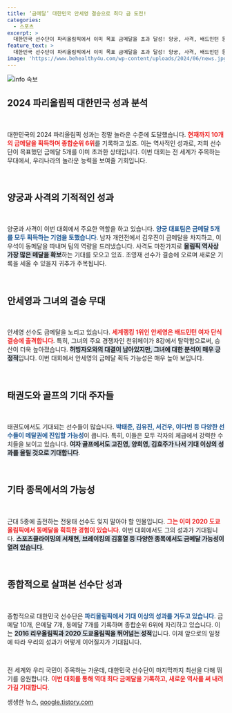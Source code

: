 ```yaml
---
title: ‘금메달’ 대한민국 안세영 결승으로 최다 금 도전!
categories:
  - 스포츠
excerpt: >
  대한민국 선수단이 파리올림픽에서 이미 목표 금메달을 초과 달성! 양궁, 사격, 배드민턴 등에서 잇따른 승전보를 울리며 역대 최다 금메달 기록에 도전한다. 이제 남은 종목에서 얼마나 더 추가될지 기대도 모아진다!
feature_text: >
  대한민국 선수단이 파리올림픽에서 이미 목표 금메달을 초과 달성! 양궁, 사격, 배드민턴 등에서 잇따른 승전보를 울리며 역대 최다 금메달 기록에 도전한다. 이제 남은 종목에서 얼마나 더 추가될지 기대도 모아진다!
image: 'https://www.behealthy4u.com/wp-content/uploads/2024/06/news.jpg'
---
```


<p><img src="https://www.behealthy4u.com/wp-content/uploads/2024/06/news.jpg" alt="info 속보" /></p>

<h2 data-ke-size="size26">2024 파리올림픽 대한민국 성과 분석</h2>

<p data-ke-size="size16">&nbsp;</p>

<p>대한민국의 2024 파리올림픽 성과는 정말 놀라운 수준에 도달했습니다. <b><span style="color: #ee2323;">현재까지 10개의 금메달을 획득하며 종합순위 6위</span></b>를 기록하고 있죠. 이는 역사적인 성과로, 저희 선수단이 목표했던 금메달 5개를 이미 초과한 상태입니다. 이번 대회는 전 세계가 주목하는 무대에서, 우리나라의 놀라운 능력을 보여줄 기회입니다.</p>

<p data-ke-size="size16">&nbsp;</p>

<h2 data-ke-size="size26">양궁과 사격의 기적적인 성과</h2>

<p data-ke-size="size16">&nbsp;</p>

<p>양궁과 사격이 이번 대회에서 주요한 역할을 하고 있습니다. <b><span style="color: #1a5490;">양궁 대표팀은 금메달 5개를 모두 획득하는 기염을 토했습니다</span></b>. 남자 개인전에서 김우진이 금메달을 차지하고, 이우석이 동메달을 따내며 팀의 역량을 드러냈습니다. 사격도 마찬가지로 <b><span style="background-color: #21538527;">올림픽 역사상 가장 많은 메달을 확보</span></b>하는 기대를 모으고 있죠. 조영재 선수가 결승에 오르며 새로운 기록을 세울 수 있을지 귀추가 주목됩니다.</p>

<p data-ke-size="size16">&nbsp;</p>

<h2 data-ke-size="size26">안세영과 그녀의 결승 무대</h2>

<p data-ke-size="size16">&nbsp;</p>

<p>안세영 선수도 금메달을 노리고 있습니다. <b><span style="color: #ee2323;">세계랭킹 1위인 안세영은 배드민턴 여자 단식 결승에 출격합니다</span></b>. 특히, 그녀의 주요 경쟁자인 천위페이가 8강에서 탈락함으로써, 승산이 더욱 높아졌습니다. <b><span style="background-color: #21538527;">허빙자오와의 대결이 남아있지만, 그녀에 대한 분석이 매우 긍정적</span></b>입니다. 이번 대회에서 안세영의 금메달 획득 가능성은 매우 높아 보입니다.</p>

<p data-ke-size="size16">&nbsp;</p>

<h2 data-ke-size="size26">태권도와 골프의 기대 주자들</h2>

<p data-ke-size="size16">&nbsp;</p>

<p>태권도에서도 기대되는 선수들이 많습니다. <b><span style="color: #1a5490;">박태준, 김유진, 서건우, 이다빈 등 다양한 선수들이 메달권에 진입할 가능성</span></b>이 큽니다. 특히, 이들은 모두 각자의 체급에서 강력한 수치들을 보이고 있습니다. <b><span style="background-color: #21538527;">여자 골프에서도 고진영, 양희영, 김효주가 나서 기대 이상의 성과를 올릴 것으로 기대합니다</span></b>.</p>

<p data-ke-size="size16">&nbsp;</p>

<h2 data-ke-size="size26">기타 종목에서의 가능성</h2>

<p data-ke-size="size16">&nbsp;</p>

<p>근대 5종에 출전하는 전웅태 선수도 잊지 말아야 할 인물입니다. <b><span style="color: #ee2323;">그는 이미 2020 도쿄올림픽에서 동메달을 획득한 경험이 있습니다</span></b>. 이번 대회에서도 그의 성과가 기대됩니다. <b><span style="background-color: #21538527;">스포츠클라이밍의 서채현, 브레이킹의 김홍열 등 다양한 종목에서도 금메달 가능성이 열려 있습니다</span></b>.</p>

<p data-ke-size="size16">&nbsp;</p>

<h2 data-ke-size="size26">종합적으로 살펴본 선수단 성과</h2>

<p data-ke-size="size16">&nbsp;</p>

<p>종합적으로 대한민국 선수단은 <b><span style="color: #1a5490;">파리올림픽에서 기대 이상의 성과를 거두고 있습니다</span></b>. 금메달 10개, 은메달 7개, 동메달 7개를 기록하며 종합순위 6위에 자리하고 있습니다. 이는 <b><span style="background-color: #21538527;">2016 리우올림픽과 2020 도쿄올림픽을 뛰어넘는 성적</span></b>입니다. 이제 앞으로의 일정에 따라 우리의 성과가 어떻게 이어질지가 기대됩니다.</p>

<p data-ke-size="size16">&nbsp;</p>

<p>전 세계와 우리 국민이 주목하는 가운데, 대한민국 선수단이 마지막까지 최선을 다해 뛰기를 응원합니다. <b><span style="color: #ee2323;">이번 대회를 통해 역대 최다 금메달을 기록하고, 새로운 역사를 써 내려가길 기대합니다</span></b>.</p>
생생한 뉴스, <a href="https://qoogle.tistory.com" rel="dofollow">qoogle.tistory.com</a>


